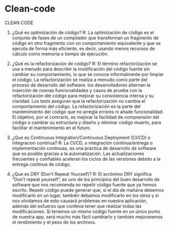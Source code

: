 # Clean-code
CLEAN CODE

1. ¿Qué es optimización de código?
R: La optimización de código es el conjunto de fases de un compilador que transforman un fragmento de código en otro fragmento con un comportamiento equivalente y que se ejecuta de forma más eficiente, es decir, usando menos recursos de cálculo como memoria o tiempo de ejecución. 

2. ¿Qué es la refactorización de código?
R:  El término refactorización se usa a menudo para describir la modificación del código fuente sin cambiar su comportamiento, lo que se conoce informalmente por limpiar el código. La refactorización se realiza a menudo como parte del proceso de desarrollo del software: los desarrolladores alternan la inserción de nuevas funcionalidades y casos de prueba con la refactorización del código para mejorar su consistencia interna y su claridad. Los tests aseguran que la refactorización no cambia el comportamiento del código.
La refactorización es la parte del mantenimiento del código que no arregla errores ni añade funcionalidad. El objetivo, por el contrario, es mejorar la facilidad de comprensión del código o cambiar su estructura y diseño y eliminar código muerto, para facilitar el mantenimiento en el futuro.

3. ¿Que es Continuous Integration/Continuous Deployment (CI/CD) o integracion continua?
R: La CI/CD, o integración continua/entrega o implementación continuas, es una práctica de desarrollo de software que es posible gracias a la automatización. Las actualizaciones frecuentes y confiables aceleran los ciclos de las versiones debido a la entrega continua de código.

4. ¿Que es DRY (Don't Repeat Yourself)?
R: El acrónimo DRY significa “Don’t repeat yourself”, es uno de los principios del buen desarrollo de software que nos recomienda no repetir código fuente que ya hemos escrito.
Repetir código puede generar que, si el día de mañana debemos modificarlo en un lugar, también debamos modificarlo en los otros y si nos olvidamos de esto causará problemas en nuestra aplicación, además del esfuerzo que conlleva tener que realizar todas las modificaciones.
Si tenemos un mismo código fuente en un único punto de nuestra app, será mucho más fácil cambiarlo y también mejoraremos el rendimiento y el peso de los archivos.
